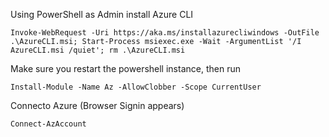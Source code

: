 Using PowerShell as Admin install Azure CLI

```
Invoke-WebRequest -Uri https://aka.ms/installazurecliwindows -OutFile .\AzureCLI.msi; Start-Process msiexec.exe -Wait -ArgumentList '/I AzureCLI.msi /quiet'; rm .\AzureCLI.msi
```

Make sure you restart the powershell instance, then run 

```
Install-Module -Name Az -AllowClobber -Scope CurrentUser
```
Connecto Azure (Browser Signin appears)

```Connect-AzAccount```



